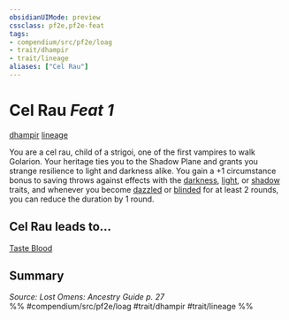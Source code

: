 ```yaml
---
obsidianUIMode: preview
cssclass: pf2e,pf2e-feat
tags:
- compendium/src/pf2e/loag
- trait/dhampir
- trait/lineage
aliases: ["Cel Rau"]
---
```

# Cel Rau  *Feat 1*  
[dhampir](/rules/traits/dhampir-b1.md)  [lineage](/rules/traits/lineage-apg.md)  


You are a cel rau, child of a strigoi, one of the first vampires to walk Golarion. Your heritage ties you to the Shadow Plane and grants you strange resilience to light and darkness alike. You gain a +1 circumstance bonus to saving throws against effects with the [darkness](/rules/traits/darkness.md), [light](/rules/traits/light.md), or [shadow](/rules/traits/shadow.md) traits, and whenever you become [dazzled](/rules/conditions.md#Dazzled) or [blinded](/rules/conditions.md#Blinded) for at least 2 rounds, you can reduce the duration by 1 round.

## Cel Rau leads to...

[Taste Blood](/compendium/feats/taste-blood-loag.md)

## Summary

*Source: Lost Omens: Ancestry Guide p. 27*  
%% #compendium/src/pf2e/loag #trait/dhampir #trait/lineage %%